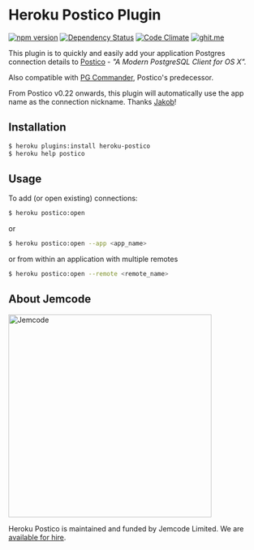 Heroku Postico Plugin
================================

[![npm version](https://badge.fury.io/js/heroku-postico.svg)](http://badge.fury.io/js/heroku-postico)
[![Dependency Status](https://gemnasium.com/jemcode/heroku-postico.svg)](https://gemnasium.com/jemcode/heroku-postico)
[![Code Climate](https://codeclimate.com/github/jemcode/heroku-postico/badges/gpa.svg)](https://codeclimate.com/github/jemcode/heroku-postico)
[![ghit.me](https://ghit.me/badge.svg?repo=jemcode/heroku-postico)](https://ghit.me/repo/jemcode/heroku-postico)

This plugin is to quickly and easily add your application Postgres connection details to [Postico](https://eggerapps.at/postico/) - _"A Modern PostgreSQL Client for OS X"._

Also compatible with [PG Commander](https://eggerapps.at/pgcommander/), Postico's predecessor.

From Postico v0.22 onwards, this plugin will automatically use the app name as the connection nickname. Thanks [Jakob](https://github.com/jakob)!

## Installation

```sh
$ heroku plugins:install heroku-postico
$ heroku help postico
```

## Usage

To add (or open existing) connections:

```sh
$ heroku postico:open
```
or

```sh
$ heroku postico:open --app <app_name>
```
or from within an application with multiple remotes

```sh
$ heroku postico:open --remote <remote_name>
```

## About Jemcode

<img src="https://www.jemco.de/logo.svg" width="400" alt="Jemcode">

Heroku Postico is maintained and funded by Jemcode Limited. We are [available for hire][hire].

[hire]: https://www.jemco.de?utm_source=github
